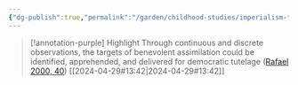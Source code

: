```yaml
---
{"dg-publish":true,"permalink":"/garden/childhood-studies/imperialism-thrives-through-surveillance/","created":"2024-04-29T20:17:57.000+08:00","updated":"2024-07-31T16:19:01.000+08:00"}
---
```


> [!annotation-purple] Highlight
>Through continuous and discrete observations, the targets of benevolent assimilation could be identified, apprehended, and delivered for democratic tutelage ([Rafael 2000, 40](zotero://open-pdf/library/items/CQJBIZY8?page=40&annotation=DNLFNLUC))
> [[2024-04-29#13:42\|2024-04-29#13:42]]



